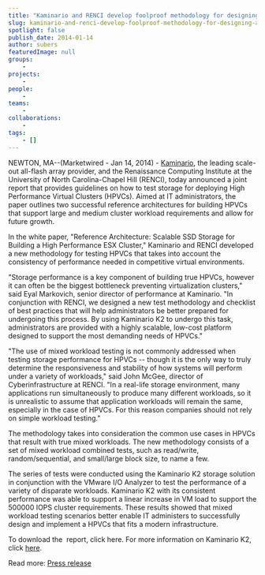 ```yaml
---
title: "Kaminario and RENCI develop foolproof methodology for designing and testing storage for high performance virtual clusters (HPVCs)"
slug: kaminario-and-renci-develop-foolproof-methodology-for-designing-and-testing-storage-for-high-performance-virtual-clusters-hpvcs
spotlight: false
publish_date: 2014-01-14
author: subers
featuredImage: null
groups:
    - 
projects:
    - 
people:
    - 
teams: 
    - 
collaborations:
    - 
tags:
    - []
---
```

NEWTON, MA--(Marketwired - Jan 14, 2014) - <a href="http://kaminario.com" target="_blank">Kaminario</a>, the leading scale-out all-flash array provider, and the Renaissance Computing Institute at the University of North Carolina-Chapel Hill (RENCI), today announced a joint report that provides guidelines on how to test storage for deploying High Performance Virtual Clusters (HPVCs). Aimed at IT administrators, the paper outlines two successful reference architectures for building HPVCs that support large and medium cluster workload requirements and allow for future growth.  <!--more-->

In the white paper, "Reference Architecture: Scalable SSD Storage for Building a High Performance ESX Cluster," Kaminario and RENCI developed a new methodology for testing HPVCs that takes into account the consistency of performance needed in competitive virtual environments.

"Storage performance is a key component of building true HPVCs, however it can often be the biggest bottleneck preventing virtualization clusters," said Eyal Markovich, senior director of performance at Kaminario. "In conjunction with RENCI, we designed a new test methodology and checklist of best practices that will help administrators be better prepared for undergoing this process. By using Kaminario K2 to undergo this task, administrators are provided with a highly scalable, low-cost platform designed to support the most demanding needs of HPVCs."

"The use of mixed workload testing is not commonly addressed when testing storage performance for HPVCs -- though it is the only way to truly determine the responsiveness and stability of how systems will perform under a variety of workloads," said John McGee, director of Cyberinfrastructure at RENCI. "In a real-life storage environment, many applications run simultaneously to produce many different workloads, so it is unrealistic to assume that application workloads will remain the same, especially in the case of HPVCs. For this reason companies should not rely on simple workload testing."

The methodology takes into consideration the common use cases in HPVCs that result with true mixed workloads. The new methodology consists of a set of mixed workload combined tests, such as read/write, random/sequential, and small/large block size, to name a few.

The series of tests were conducted using the Kaminario K2 storage solution in conjunction with the VMware I/O Analyzer to test the performance of a variety of disparate workloads. Kaminario K2 with its consistent performance was able to support a linear increase in VM load to support the 500000 IOPS cluster requirements. These results showed that mixed workload testing scenarios better enable IT administers to successfully design and implement a HPVCs that fits a modern infrastructure.

To download the  report, click here. For more information on Kaminario K2, click <a href="http://kaminario.com/flash-array/" target="_blank">here</a>.

Read more: <a href="http://www.digitaljournal.com/pr/1681272#ixzz2qOleTkOM" target="_blank">Press release</a>

